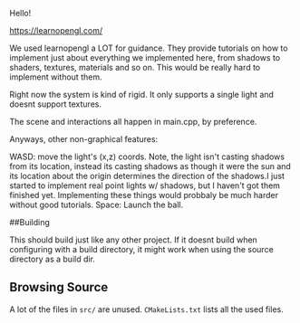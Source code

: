 Hello!

https://learnopengl.com/ 

We used learnopengl a LOT for guidance. They provide tutorials on how to implement just about everything we implemented here, 
from shadows to shaders, textures, materials and so on. This would be really hard to implement without them. 

Right now the system is kind of rigid. It only supports a single light and doesnt support textures.

The scene and interactions all happen in main.cpp, by preference.

Anyways, other non-graphical features:

WASD: move the light's (x,z) coords. Note, the light isn't casting shadows from its location, instead its casting shadows as though it were
the sun and its location about the origin determines the direction of the shadows.I just started to implement real point lights w/ shadows,
but I haven't got them finished yet. Implementing these things would probbaly be much harder without good tutorials.
Space: Launch the ball.

##Building

This should build just like any other project. If it doesnt build when configuring with a build directory, it might work when using the source directory as a build dir. 

## Browsing Source

A lot of the files in `src/` are unused. `CMakeLists.txt` lists all the used files.